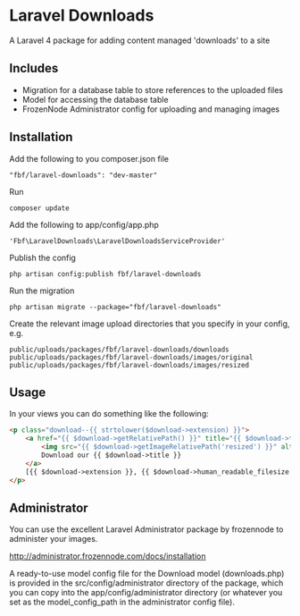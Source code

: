 Laravel Downloads
=================

A Laravel 4 package for adding content managed 'downloads' to a site

## Includes

* Migration for a database table to store references to the uploaded files
* Model for accessing the database table
* FrozenNode Administrator config for uploading and managing images

## Installation

Add the following to you composer.json file

    "fbf/laravel-downloads": "dev-master"

Run

    composer update

Add the following to app/config/app.php

    'Fbf\LaravelDownloads\LaravelDownloadsServiceProvider'

Publish the config

    php artisan config:publish fbf/laravel-downloads

Run the migration

    php artisan migrate --package="fbf/laravel-downloads"

Create the relevant image upload directories that you specify in your config, e.g.

    public/uploads/packages/fbf/laravel-downloads/downloads
    public/uploads/packages/fbf/laravel-downloads/images/original
    public/uploads/packages/fbf/laravel-downloads/images/resized

## Usage

In your views you can do something like the following:

```html
<p class="download--{{ strtolower($download->extension) }}">
    <a href="{{ $download->getRelativePath() }}" title="{{ $download->title }}">
        <img src="{{ $download->getImageRelativePath('resized') }}" alt="{{ $download->title }}" width="{{ $download->getImageWidth('resized') }}" height="{{ $download->getImageHeight('resized') }}" />
        Download our {{ $download->title }}
    </a>
    [{{ $download->extension }}, {{ $download->human_readable_filesize }}]
</p>
```

## Administrator

You can use the excellent Laravel Administrator package by frozennode to administer your images.

http://administrator.frozennode.com/docs/installation

A ready-to-use model config file for the Download model (downloads.php) is provided in the src/config/administrator directory of the package, which you can copy into the app/config/administrator directory (or whatever you set as the model_config_path in the administrator config file).